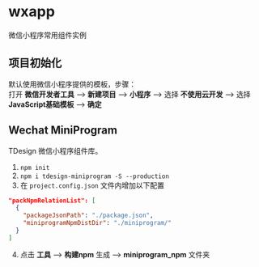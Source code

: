 # wxapp
微信小程序常用组件实例

## 项目初始化
默认使用微信小程序提供的模板，步骤：  
打开 **微信开发者工具** --> **新建项目** --> **小程序** --> 选择 **不使用云开发** --> 选择 **JavaScript基础模板** --> **确定**

## Wechat MiniProgram
TDesign 微信小程序组件库。
1. `npm init`
2. `npm i tdesign-miniprogram -S --production`
3. 在 `project.config.json` 文件内增加以下配置
```json
"packNpmRelationList": [
  {
    "packageJsonPath": "./package.json",
    "miniprogramNpmDistDir": "./miniprogram/"
  }
]
```
4. 点击 **工具** --> **构建npm** 生成 --> **miniprogram_npm** 文件夹